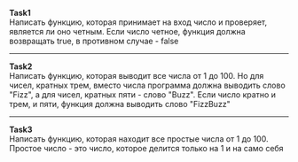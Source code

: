 <b>Task1</b><br>
Написать функцию, которая принимает на вход число и проверяет, является ли оно четным. Если число четное, функция должна возвращать true, в противном случае - false 

<hr>

<b>Task2</b><br>
Написать функцию, которая выводит все числа от 1 до 100. Но для чисел, кратных трем, вместо числа программа должна выводить слово "Fizz", а для чисел, кратных пяти - слово "Buzz". Если число кратно и трем, и пяти, функция должна выводить слово "FizzBuzz"
 
 <hr>
 
<b>Task3</b><br>
Написать функцию, которая находит все простые числа от 1 до 100. Простое число - это число, которое делится только на 1 и на само себя
